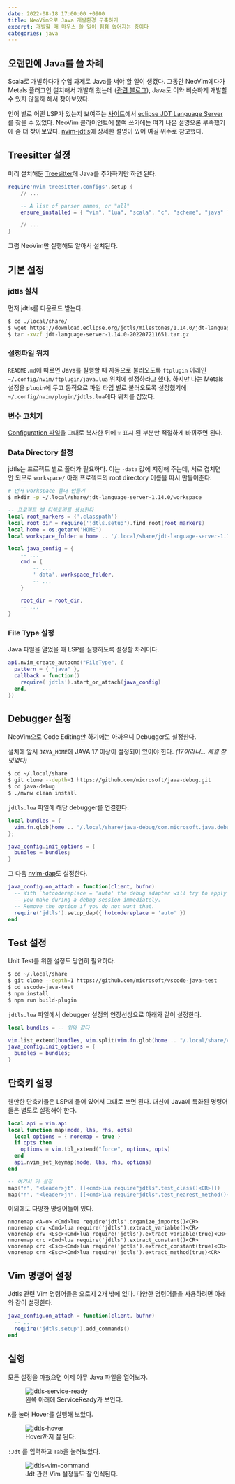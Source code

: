 ```yaml
---
date: 2022-08-18 17:00:00 +0900
title: NeoVim으로 Java 개발환경 구축하기
excerpt: 개발할 때 마우스 쓸 일이 점점 없어지는 중이다
categories: java
---
```


## 오랜만에 Java를 쓸 차례

Scala로 개발하다가 수업 과제로 Java를 써야 할 일이 생겼다. 그동안 NeoVim에다가
Metals 플러그인 설치해서 개발해 왔는데 ([관련 블로그]()), Java도 이와 비슷하게
개발할 수 있지 않을까 해서 찾아보았다.

언어 별로 어떤 LSP가 있는지 보여주는 [사이트](https://langserver.org)에서
[eclipse JDT Language Server](https://github.com/eclipse/eclipse.jdt.ls)를 찾을
수 있었다. NeoVim 클라이언트에 붙여 쓰기에는 여기 나온 설명으론 부족했기에
좀 더 찾아보았다. [nvim-jdtls](https://github.com/mfussenegger/nvim-jdtls)에
상세한 설명이 있어 여길 위주로 참고했다.

## Treesitter 설정

미리 설치해둔 [Treesitter](https://github.com/nvim-treesitter/nvim-treesitter)에
Java를 추가하기만 하면 된다.

```lua
require'nvim-treesitter.configs'.setup {
    // ...

    -- A list of parser names, or "all"
    ensure_installed = { "vim", "lua", "scala", "c", "scheme", "java" }

    // ...
}
```

그럼 NeoVim만 실행해도 알아서 설치된다.

## 기본 설정

### jdtls 설치

먼저 jdtls를 다운로드 받는다.

```sh
$ cd ./local/share/
$ wget https://download.eclipse.org/jdtls/milestones/1.14.0/jdt-language-server-1.14.0-202207211651.tar.gz
$ tar -xvzf jdt-language-server-1.14.0-202207211651.tar.gz
```

### 설정파일 위치

`README.md`에 따르면 Java를 실행할 때 자동으로 불러오도록 `ftplugin` 아래인
`~/.config/nvim/ftplugin/java.lua` 위치에 설정하라고 했다. 하지만 나는 Metals
설정을 `plugin`에 두고 동적으로 파일 타입 별로 불러오도록 설정했기에 
`~/.config/nvim/plugin/jdtls.lua`에다 위치를 잡았다.

### 변수 고치기

[Configuration 파일](https://github.com/mfussenegger/nvim-jdtls#configuration)을
그대로 복사한 뒤에 💀 표시 된 부분만 적절하게 바꿔주면 된다.

### Data Directory 설정

jdtls는 프로젝트 별로 폴더가 필요하다. 이는 `-data` 값에 지정해 주는데, 서로
겹치면 안 되므로 `workspace/` 아래 프로젝트의 root directory 이름을 따서
만들어준다.

```sh
# 먼저 workspace 폴더 만들기
$ mkdir -p ~/.local/share/jdt-language-server-1.14.0/workspace
```

```lua
-- 프로젝트 별 디렉토리를 생성한다
local root_markers = {'.classpath'}
local root_dir = require('jdtls.setup').find_root(root_markers)
local home = os.getenv('HOME')
local workspace_folder = home .. '/.local/share/jdt-language-server-1.14.0/workspace/' .. vim.fn.fnamemodify(root_dir, ':p:h:t')

local java_config = {
    -- ...
    cmd = {
        -- ...
        '-data', workspace_folder,
        -- ...
    }
    
    root_dir = root_dir,
    -- ...
}
```

### File Type 설정

Java 파일을 열었을 때 LSP를 실행하도록 설정할 차례이다.

```lua
api.nvim_create_autocmd("FileType", {
  pattern = { "java" },
  callback = function()
    require('jdtls').start_or_attach(java_config)
  end,
})
```

## Debugger 설정

NeoVim으로 Code Editing만 하기에는 아까우니 Debugger도 설정한다.


설치에 앞서 `JAVA_HOME`에 JAVA 17 이상이 설정되어 있어야 한다.
*(17이라니... 세월 참 덧없다)*

```sh
$ cd ~/.local/share
$ git clone --depth=1 https://github.com/microsoft/java-debug.git
$ cd java-debug
$ ./mvnw clean install
```

`jdtls.lua` 파일에 해당 debugger를 연결한다.

```lua
local bundles = {
  vim.fn.glob(home .. "/.local/share/java-debug/com.microsoft.java.debug.plugin/target/com.microsoft.java.debug.plugin-*.jar")
};

java_config.init_options = {
  bundles = bundles;
}
```

그 다음 [nvim-dap](https://github.com/mfussenegger/nvim-dap)도 설정한다.

```lua
java_config.on_attach = function(client, bufnr)
  -- With `hotcodereplace = 'auto' the debug adapter will try to apply code changes
  -- you make during a debug session immediately.
  -- Remove the option if you do not want that.
  require('jdtls').setup_dap({ hotcodereplace = 'auto' })
end
```

## Test 설정

Unit Test를 위한 설정도 당연히 필요하다.

```sh
$ cd ~/.local/share
$ git clone --depth=1 https://github.com/microsoft/vscode-java-test
$ cd vscode-java-test
$ npm install
$ npm run build-plugin
```

`jdtls.lua` 파일에서 debugger 설정의 연장선상으로 아래와 같이 설정한다.

```lua
local bundles = -- 위와 같다

vim.list_extend(bundles, vim.split(vim.fn.glob(home .. "/.local/share/vscode-java-test/server/*.jar"), "\n"))
java_config.init_options = {
  bundles = bundles;
}
```

## 단축키 설정

웬만한 단축키들은 LSP에 들어 있어서 그대로 쓰면 된다. 대신에 Java에 특화된
명령어들은 별도로 설정해야 한다.

```lua
local api = vim.api
local function map(mode, lhs, rhs, opts)
  local options = { noremap = true }
  if opts then
    options = vim.tbl_extend("force", options, opts)
  end
  api.nvim_set_keymap(mode, lhs, rhs, options)
end

-- 여기서 키 설정
map("n", "<leader>jt", [[<cmd>lua require"jdtls".test_class()<CR>]])
map("n", "<leader>jn", [[<cmd>lua require"jdtls".test_nearest_method()<CR>]])
```

이외에도 다양한 명령어들이 있다.

```vim
nnoremap <A-o> <Cmd>lua require'jdtls'.organize_imports()<CR>
nnoremap crv <Cmd>lua require('jdtls').extract_variable()<CR>
vnoremap crv <Esc><Cmd>lua require('jdtls').extract_variable(true)<CR>
nnoremap crc <Cmd>lua require('jdtls').extract_constant()<CR>
vnoremap crc <Esc><Cmd>lua require('jdtls').extract_constant(true)<CR>
vnoremap crm <Esc><Cmd>lua require('jdtls').extract_method(true)<CR>
```

## Vim 명령어 설정

Jdtls 관련 Vim 명령어들은 오로지 2개 밖에 없다. 다양한 명령어들을 사용하려면
아래와 같이 설정한다.

```lua
java_config.on_attach = function(client, bufnr)
  -- ...
  require('jdtls.setup').add_commands()
end
```

## 실행

모든 설정을 마쳤으면 이제 아무 Java 파일을 열어보자.

<figure>
  <img src="https://i.imgur.com/gZXlzG5.png"
       alt="jdtls-service-ready">
  <figcaption>왼쪽 아래에 ServiceReady가 보인다.</figcaption>
</figure>

`K`를 눌러 Hover를 실행해 보았다.

<figure>
  <img src="https://i.imgur.com/do91It6.png"
       alt="jdtls-hover">
  <figcaption>Hover까지 잘 된다.</figcaption>
</figure>

`:Jdt` 를 입력하고 `Tab`을 눌러보았다.

<figure>
  <img src="https://i.imgur.com/yyvaCZx.png"
       alt="jdtls-vim-command">
  <figcaption>Jdt 관련 Vim 설정들도 잘 인식된다.</figcaption>
</figure>

